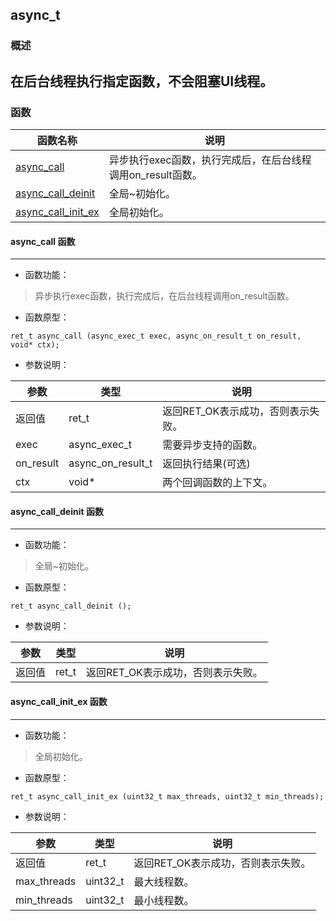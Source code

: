 ## async\_t
### 概述
在后台线程执行指定函数，不会阻塞UI线程。
----------------------------------
### 函数
<p id="async_t_methods">

| 函数名称 | 说明 | 
| -------- | ------------ | 
| <a href="#async_t_async_call">async\_call</a> | 异步执行exec函数，执行完成后，在后台线程调用on_result函数。 |
| <a href="#async_t_async_call_deinit">async\_call\_deinit</a> | 全局~初始化。 |
| <a href="#async_t_async_call_init_ex">async\_call\_init\_ex</a> | 全局初始化。 |
#### async\_call 函数
-----------------------

* 函数功能：

> <p id="async_t_async_call">异步执行exec函数，执行完成后，在后台线程调用on_result函数。

* 函数原型：

```
ret_t async_call (async_exec_t exec, async_on_result_t on_result, void* ctx);
```

* 参数说明：

| 参数 | 类型 | 说明 |
| -------- | ----- | --------- |
| 返回值 | ret\_t | 返回RET\_OK表示成功，否则表示失败。 |
| exec | async\_exec\_t | 需要异步支持的函数。 |
| on\_result | async\_on\_result\_t | 返回执行结果(可选) |
| ctx | void* | 两个回调函数的上下文。 |
#### async\_call\_deinit 函数
-----------------------

* 函数功能：

> <p id="async_t_async_call_deinit">全局~初始化。

* 函数原型：

```
ret_t async_call_deinit ();
```

* 参数说明：

| 参数 | 类型 | 说明 |
| -------- | ----- | --------- |
| 返回值 | ret\_t | 返回RET\_OK表示成功，否则表示失败。 |
#### async\_call\_init\_ex 函数
-----------------------

* 函数功能：

> <p id="async_t_async_call_init_ex">全局初始化。

* 函数原型：

```
ret_t async_call_init_ex (uint32_t max_threads, uint32_t min_threads);
```

* 参数说明：

| 参数 | 类型 | 说明 |
| -------- | ----- | --------- |
| 返回值 | ret\_t | 返回RET\_OK表示成功，否则表示失败。 |
| max\_threads | uint32\_t | 最大线程数。 |
| min\_threads | uint32\_t | 最小线程数。 |
